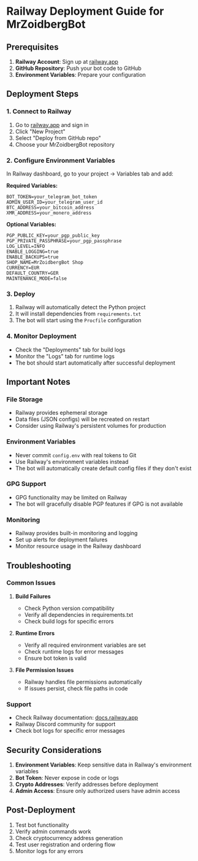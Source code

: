 # Railway Deployment Guide for MrZoidbergBot

## Prerequisites

1. **Railway Account**: Sign up at [railway.app](https://railway.app)
2. **GitHub Repository**: Push your bot code to GitHub
3. **Environment Variables**: Prepare your configuration

## Deployment Steps

### 1. Connect to Railway

1. Go to [railway.app](https://railway.app) and sign in
2. Click "New Project"
3. Select "Deploy from GitHub repo"
4. Choose your MrZoidbergBot repository

### 2. Configure Environment Variables

In Railway dashboard, go to your project → Variables tab and add:

**Required Variables:**
```
BOT_TOKEN=your_telegram_bot_token
ADMIN_USER_ID=your_telegram_user_id
BTC_ADDRESS=your_bitcoin_address
XMR_ADDRESS=your_monero_address
```

**Optional Variables:**
```
PGP_PUBLIC_KEY=your_pgp_public_key
PGP_PRIVATE_PASSPHRASE=your_pgp_passphrase
LOG_LEVEL=INFO
ENABLE_LOGGING=true
ENABLE_BACKUPS=true
SHOP_NAME=MrZoidbergBot Shop
CURRENCY=EUR
DEFAULT_COUNTRY=GER
MAINTENANCE_MODE=false
```

### 3. Deploy

1. Railway will automatically detect the Python project
2. It will install dependencies from `requirements.txt`
3. The bot will start using the `Procfile` configuration

### 4. Monitor Deployment

- Check the "Deployments" tab for build logs
- Monitor the "Logs" tab for runtime logs
- The bot should start automatically after successful deployment

## Important Notes

### File Storage
- Railway provides ephemeral storage
- Data files (JSON configs) will be recreated on restart
- Consider using Railway's persistent volumes for production

### Environment Variables
- Never commit `config.env` with real tokens to Git
- Use Railway's environment variables instead
- The bot will automatically create default config files if they don't exist

### GPG Support
- GPG functionality may be limited on Railway
- The bot will gracefully disable PGP features if GPG is not available

### Monitoring
- Railway provides built-in monitoring and logging
- Set up alerts for deployment failures
- Monitor resource usage in the Railway dashboard

## Troubleshooting

### Common Issues

1. **Build Failures**
   - Check Python version compatibility
   - Verify all dependencies in requirements.txt
   - Check build logs for specific errors

2. **Runtime Errors**
   - Verify all required environment variables are set
   - Check runtime logs for error messages
   - Ensure bot token is valid

3. **File Permission Issues**
   - Railway handles file permissions automatically
   - If issues persist, check file paths in code

### Support
- Check Railway documentation: [docs.railway.app](https://docs.railway.app)
- Railway Discord community for support
- Check bot logs for specific error messages

## Security Considerations

1. **Environment Variables**: Keep sensitive data in Railway's environment variables
2. **Bot Token**: Never expose in code or logs
3. **Crypto Addresses**: Verify addresses before deployment
4. **Admin Access**: Ensure only authorized users have admin access

## Post-Deployment

1. Test bot functionality
2. Verify admin commands work
3. Check cryptocurrency address generation
4. Test user registration and ordering flow
5. Monitor logs for any errors
